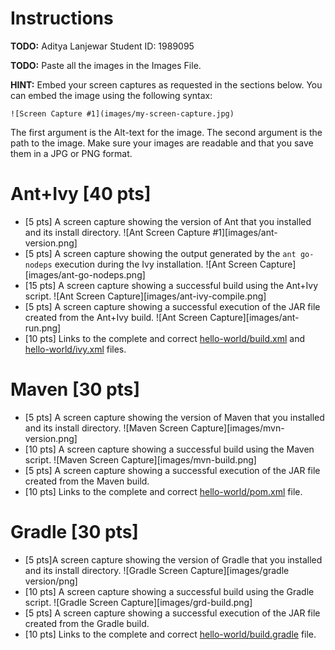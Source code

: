 # Instructions
**TODO:** Aditya Lanjewar
Student ID: 1989095

**TODO:** Paste all the images in the Images File.

**HINT:** Embed your screen captures as requested in the sections below. You can embed the image using the following syntax:

```
![Screen Capture #1](images/my-screen-capture.jpg)
```

The first argument is the Alt-text for the image. The second argument is the path to the image. Make sure your images are readable and that you save them in a JPG or PNG format.

# Ant+Ivy [40 pts]
- [5 pts] A screen capture showing the version of Ant that you installed and its install directory.
 ![Ant Screen Capture #1][images/ant-version.png]
- [5 pts] A screen capture showing the output generated by the `ant go-nodeps` execution during the Ivy installation.
![Ant Screen Capture][images/ant-go-nodeps.png]
- [15 pts] A screen capture showing a successful build using the Ant+Ivy script.
![Ant Screen Capture][images/ant-ivy-compile.png]
- [5 pts] A screen capture showing a successful execution of the JAR file created from the Ant+Ivy build.
![Ant Screen Capture][images/ant-run.png]
- [10 pts] Links to the complete and correct [hello-world/build.xml](hello-world/build.xml) and [hello-world/ivy.xml](hello-world/ivy.xml) files.

# Maven [30 pts]
- [5 pts] A screen capture showing the version of Maven that you installed and its install directory.
![Maven Screen Capture][images/mvn-version.png]
- [10 pts] A screen capture showing a successful build using the Maven script.
![Maven Screen Capture][images/mvn-build.png]
- [5 pts] A screen capture showing a successful execution of the JAR file created from the Maven build.
- [10 pts] Links to the complete and correct [hello-world/pom.xml](hello-world/pom.xml) file.

# Gradle [30 pts]
- [5 pts]A screen capture showing the version of Gradle that you installed and its install directory.
![Gradle Screen Capture][images/gradle version/png]
- [10 pts] A screen capture showing a successful build using the Gradle script.
![Gradle Screen Capture][images/grd-build.png]
- [5 pts] A screen capture showing a successful execution of the JAR file created from the Gradle build.
- [10 pts] Links to the complete and correct [hello-world/build.gradle](hello-world/build.gradle) file.
